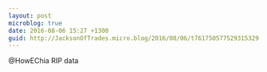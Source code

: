 ```yaml
---
layout: post
microblog: true
date: 2016-08-06 15:27 +1300
guid: http://JacksonOfTrades.micro.blog/2016/08/06/t761750577529315329.html
---
```

@HowEChia RIP data
